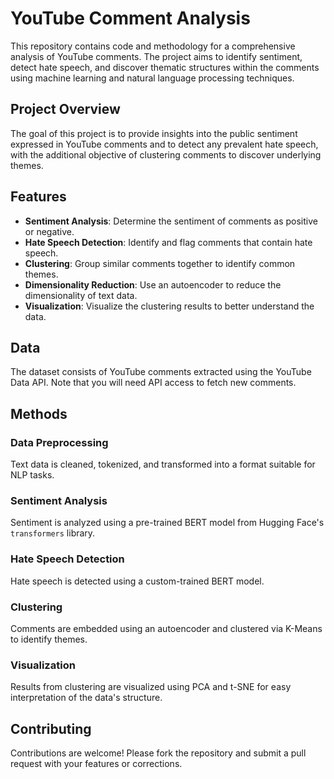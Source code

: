 # YouTube Comment Analysis

This repository contains code and methodology for a comprehensive analysis of YouTube comments. The project aims to identify sentiment, detect hate speech, and discover thematic structures within the comments using machine learning and natural language processing techniques.

## Project Overview

The goal of this project is to provide insights into the public sentiment expressed in YouTube comments and to detect any prevalent hate speech, with the additional objective of clustering comments to discover underlying themes.

## Features

- **Sentiment Analysis**: Determine the sentiment of comments as positive or negative.
- **Hate Speech Detection**: Identify and flag comments that contain hate speech.
- **Clustering**: Group similar comments together to identify common themes.
- **Dimensionality Reduction**: Use an autoencoder to reduce the dimensionality of text data.
- **Visualization**: Visualize the clustering results to better understand the data.

## Data

The dataset consists of YouTube comments extracted using the YouTube Data API. Note that you will need API access to fetch new comments.

## Methods

### Data Preprocessing

Text data is cleaned, tokenized, and transformed into a format suitable for NLP tasks.

### Sentiment Analysis

Sentiment is analyzed using a pre-trained BERT model from Hugging Face's `transformers` library.

### Hate Speech Detection

Hate speech is detected using a custom-trained BERT model.

### Clustering

Comments are embedded using an autoencoder and clustered via K-Means to identify themes.

### Visualization

Results from clustering are visualized using PCA and t-SNE for easy interpretation of the data's structure.

## Contributing

Contributions are welcome! Please fork the repository and submit a pull request with your features or corrections.
